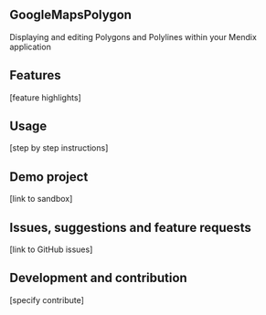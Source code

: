 ## GoogleMapsPolygon
Displaying and editing Polygons and Polylines within your Mendix application

## Features
[feature highlights]

## Usage
[step by step instructions]

## Demo project
[link to sandbox]

## Issues, suggestions and feature requests
[link to GitHub issues]

## Development and contribution
[specify contribute]
